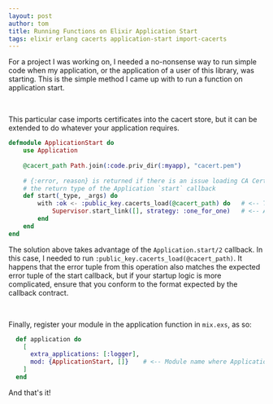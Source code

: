 ```yaml
---
layout: post
author: tom
title: Running Functions on Elixir Application Start
tags: elixir erlang cacerts application-start import-cacerts
---
```


For a project I was working on, I needed a no-nonsense way to run simple code when my application, or the 
application of a user of this library, was starting. This is the simple method I came up with to run a function on 
application start. 

<br>

This particular case imports certificates into the cacert store, but it can be extended to do whatever your application
requires.

```elixir
defmodule ApplicationStart do
    use Application
    
    @cacert_path Path.join(:code.priv_dir(:myapp), "cacert.pem")
    
    # {:error, reason} is returned if there is an issue loading CA Certs, which also matches
    # the return type of the Application `start` callback
    def start(_type, _args) do
        with :ok <- :public_key.cacerts_load(@cacert_path) do   # <-- The work being done
            Supervisor.start_link([], strategy: :one_for_one)   # <-- Applications starts
        end
    end
end
```

The solution above takes advantage of the `Application.start/2` callback. In this case, I needed to run 
`:public_key.cacerts_load(@cacert_path)`. It happens that the error tuple from this operation also matches the expected 
error tuple of the start callback, but if your startup logic is more complicated, ensure that you conform to the format
expected by the callback contract.

<br>

Finally, register your module in the application function in `mix.exs`, as so:

```elixir 
  def application do
    [
      extra_applications: [:logger],
      mod: {ApplicationStart, []}    # <-- Module name where Application was implented, see above
    ]
  end
```

And that's it!